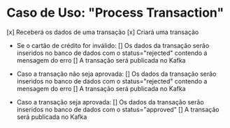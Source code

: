 # Caso de Uso: "Process Transaction"

[x] Receberá os dados de uma transação
[x] Criará uma transação
  - Se o cartão de crédito for inválido:
    [] Os dados da transação serão inseridos no banco de dados com o    status="rejected" contendo a mensagem do erro
    [] A transação será publicada no Kafka

  - Caso a transação não seja aprovada:
    [] Os dados da transação serão inseridos no banco de dados com o status="rejected" contendo a mensagem do erro
    [] A transação será publicada no Kafka

  - Caso a transação seja aprovada:
    [] Os dados da transação serão inseridos no banco de dados com o status="approved"
    [] A transação será publicada no Kafka